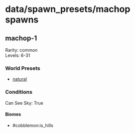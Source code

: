 # data/spawn_presets/machop spawns  
  
## machop-1  
Rarity: common  
Levels: 6-31  
  
### World Presets  
* [natural](/data/world_presets/natural.md)  
  
### Conditions  
Can See Sky: True  
  
#### Biomes  
  * #cobblemon:is_hills
  
